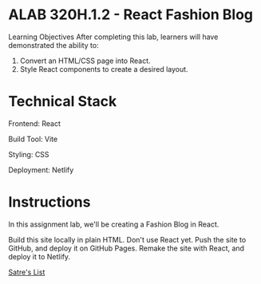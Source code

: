 # ALAB 320H.1.2 - React Fashion Blog

Learning Objectives
After completing this lab, learners will have demonstrated the ability to:
  1) Convert an HTML/CSS page into React.
  2) Style React components to create a desired layout.

# Technical Stack
Frontend: React

Build Tool: Vite

Styling: CSS

Deployment: Netlify

# Instructions
In this assignment lab, we'll be creating a Fashion Blog in React.

Build this site locally in plain HTML. Don't use React yet.
Push the site to GitHub, and deploy it on GitHub Pages.
Remake the site with React, and deploy it to Netlify.

[Satre's List](https://luxury-mousse-a654df.netlify.app/)
